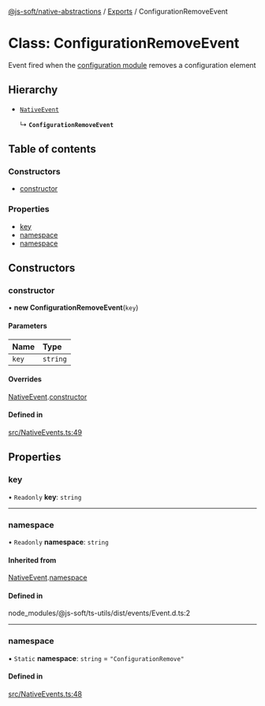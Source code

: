 [@js-soft/native-abstractions](../README.md) / [Exports](../modules.md) / ConfigurationRemoveEvent

# Class: ConfigurationRemoveEvent

Event fired when the [configuration module](./INativeConfigAccess.md) removes a configuration element

## Hierarchy

- [`NativeEvent`](NativeEvent.md)

  ↳ **`ConfigurationRemoveEvent`**

## Table of contents

### Constructors

- [constructor](ConfigurationRemoveEvent.md#constructor)

### Properties

- [key](ConfigurationRemoveEvent.md#key)
- [namespace](ConfigurationRemoveEvent.md#namespace)
- [namespace](ConfigurationRemoveEvent.md#namespace)

## Constructors

### constructor

• **new ConfigurationRemoveEvent**(`key`)

#### Parameters

| Name | Type |
| :------ | :------ |
| `key` | `string` |

#### Overrides

[NativeEvent](NativeEvent.md).[constructor](NativeEvent.md#constructor)

#### Defined in

[src/NativeEvents.ts:49](https://github.com/js-soft/ts-native-access/blob/2fee55d/packages/abstractions/src/NativeEvents.ts#L49)

## Properties

### key

• `Readonly` **key**: `string`

___

### namespace

• `Readonly` **namespace**: `string`

#### Inherited from

[NativeEvent](NativeEvent.md).[namespace](NativeEvent.md#namespace)

#### Defined in

node_modules/@js-soft/ts-utils/dist/events/Event.d.ts:2

___

### namespace

▪ `Static` **namespace**: `string` = `"ConfigurationRemove"`

#### Defined in

[src/NativeEvents.ts:48](https://github.com/js-soft/ts-native-access/blob/2fee55d/packages/abstractions/src/NativeEvents.ts#L48)
